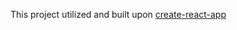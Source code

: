 This project utilized and built upon [create-react-app](https://github.com/facebookincubator/create-react-app)
